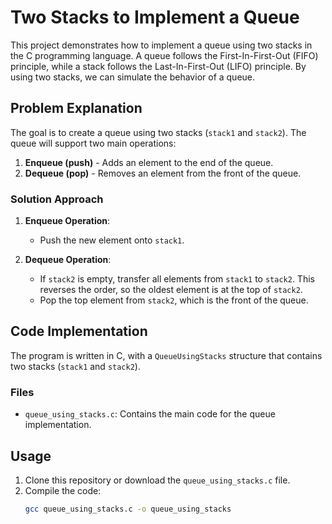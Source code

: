  # Two Stacks to Implement a Queue

This project demonstrates how to implement a queue using two stacks in the C programming language. A queue follows the First-In-First-Out (FIFO) principle, while a stack follows the Last-In-First-Out (LIFO) principle. By using two stacks, we can simulate the behavior of a queue.

## Problem Explanation

The goal is to create a queue using two stacks (`stack1` and `stack2`). The queue will support two main operations:
1. **Enqueue (push)** - Adds an element to the end of the queue.
2. **Dequeue (pop)** - Removes an element from the front of the queue.

### Solution Approach

1. **Enqueue Operation**:
   - Push the new element onto `stack1`.

2. **Dequeue Operation**:
   - If `stack2` is empty, transfer all elements from `stack1` to `stack2`. This reverses the order, so the oldest element is at the top of `stack2`.
   - Pop the top element from `stack2`, which is the front of the queue.

## Code Implementation

The program is written in C, with a `QueueUsingStacks` structure that contains two stacks (`stack1` and `stack2`).

### Files
- `queue_using_stacks.c`: Contains the main code for the queue implementation.

## Usage

1. Clone this repository or download the `queue_using_stacks.c` file.
2. Compile the code:
   ```bash
   gcc queue_using_stacks.c -o queue_using_stacks

